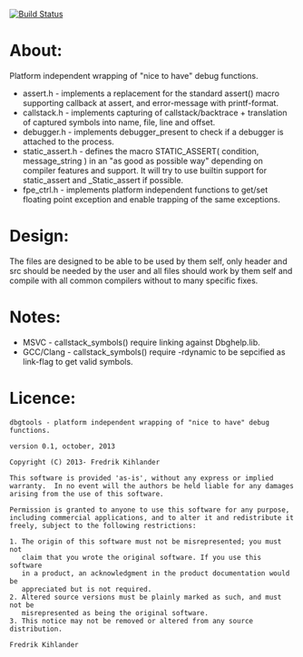[![Build Status](https://travis-ci.org/wc-duck/dbgtools.svg?branch=master)](https://travis-ci.org/wc-duck/dbgtools)

# About:
Platform independent wrapping of "nice to have" debug functions.

* assert.h        - implements a replacement for the standard assert() macro supporting callback at assert, and error-message with printf-format.
* callstack.h     - implements capturing of callstack/backtrace + translation of captured symbols into name, file, line and offset.
* debugger.h      - implements debugger_present to check if a debugger is attached to the process.
* static_assert.h - defines the macro STATIC_ASSERT( condition, message_string ) in an "as good as possible way" depending on compiler features and support. It will try to use builtin support for static_assert and _Static_assert if possible.
* fpe_ctrl.h      - implements platform independent functions to get/set floating point exception and enable trapping of the same exceptions.

# Design:
The files are designed to be able to be used by them self, only header and src should be needed by the user and all files
should work by them self and compile with all common compilers without to many specific fixes.

# Notes:
* MSVC      - callstack_symbols() require linking against Dbghelp.lib.
* GCC/Clang - callstack_symbols() require -rdynamic to be sepcified as link-flag to get valid symbols.

# Licence:

```
dbgtools - platform independent wrapping of "nice to have" debug functions.

version 0.1, october, 2013

Copyright (C) 2013- Fredrik Kihlander

This software is provided 'as-is', without any express or implied
warranty.  In no event will the authors be held liable for any damages
arising from the use of this software.

Permission is granted to anyone to use this software for any purpose,
including commercial applications, and to alter it and redistribute it
freely, subject to the following restrictions:

1. The origin of this software must not be misrepresented; you must not
   claim that you wrote the original software. If you use this software
   in a product, an acknowledgment in the product documentation would be
   appreciated but is not required.
2. Altered source versions must be plainly marked as such, and must not be
   misrepresented as being the original software.
3. This notice may not be removed or altered from any source distribution.

Fredrik Kihlander
```
